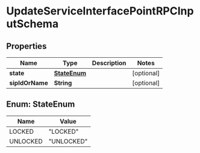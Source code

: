 
# UpdateServiceInterfacePointRPCInputSchema

## Properties
Name | Type | Description | Notes
------------ | ------------- | ------------- | -------------
**state** | [**StateEnum**](#StateEnum) |  |  [optional]
**sipIdOrName** | **String** |  |  [optional]


<a name="StateEnum"></a>
## Enum: StateEnum
Name | Value
---- | -----
LOCKED | &quot;LOCKED&quot;
UNLOCKED | &quot;UNLOCKED&quot;



